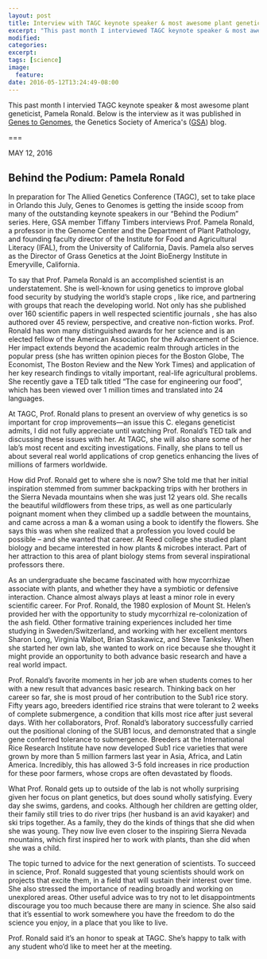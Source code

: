 ```yaml
---
layout: post
title: Interview with TAGC keynote speaker & most awesome plant geneticist, Pamela Ronald
excerpt: "This past month I interviewed TAGC keynote speaker & most awesome plant geneticist, Pamela Ronald. Below is the interview as it was published in [Genes to Genomes](http://genestogenomes.org/), the Genetics Society of America's ([GSA](http://www.genetics-gsa.org/)) blog."
modified:
categories:
excerpt:
tags: [science]
image:
  feature:
date: 2016-05-12T13:24:49-08:00
---
```


This past month I intervied TAGC keynote speaker & most awesome plant
geneticist, Pamela Ronald. Below is the interview as it was published in
[Genes to Genomes](http://genestogenomes.org/), the Genetics Society of
America's ([GSA](http://www.genetics-gsa.org/)) blog.

===

MAY 12, 2016

## Behind the Podium: Pamela Ronald

In preparation for The Allied Genetics Conference (TAGC), set to take place in Orlando this July, Genes to Genomes is getting the inside scoop from many of the outstanding keynote speakers in our “Behind the Podium” series. Here, GSA member Tiffany Timbers interviews Prof. Pamela Ronald, a professor in the Genome Center and the Department of Plant Pathology, and founding faculty director of the Institute for Food and Agricultural Literacy (IFAL), from the University of California, Davis. Pamela also serves as the Director of Grass Genetics at the Joint BioEnergy Institute in Emeryville, California.

To say that Prof. Pamela Ronald is an accomplished scientist is an understatement. She is well-known for using genetics to improve global food security by studying the world’s staple crops , like rice,  and partnering with groups that reach the developing world.  Not only has she published over 160 scientific papers in well respected scientific journals , she has also authored over 45 review, perspective, and creative non-fiction works. Prof. Ronald has won many distinguished awards for her science and is an elected fellow of the American Association for the Advancement of Science. Her impact extends beyond the academic realm through articles in the popular press  (she has written opinion pieces for the Boston Globe, The Economist, The Boston Review and the New York Times) and application of her key research findings to vitally important, real-life agricultural problems. She recently gave a TED talk titled “The case for engineering our food”, which has been viewed over 1 million times and translated into 24 languages.

At TAGC, Prof. Ronald plans to present an overview of why genetics is so important for crop improvements—an issue this C. elegans geneticist admits, I did not fully appreciate until watching Prof. Ronald’s TED talk and discussing these issues with her. At TAGC, she will also share some of her lab’s most recent and exciting investigations. Finally, she plans to tell us about several real world applications of crop genetics enhancing the lives of millions of farmers worldwide.

How did Prof. Ronald get to where she is now? She told me that her initial inspiration stemmed from summer backpacking trips with her brothers  in the Sierra Nevada mountains when she was just 12 years old. She recalls the beautiful wildflowers from these trips, as well as one particularly poignant moment when they climbed up a saddle between the mountains, and came across a man & a woman using a book to identify the flowers. She says this was when she realized that a profession you loved could be possible – and she wanted that career. At Reed college she studied plant biology and became interested in how plants & microbes interact. Part of her attraction to this area of plant biology stems from several inspirational professors there.

As an undergraduate she became fascinated with how mycorrhizae associate with plants, and whether they have a symbiotic or defensive interaction. Chance almost always plays at least a minor role in every scientific career. For Prof. Ronald, the 1980 explosion of Mount St. Helen’s provided her with the opportunity to study mycorrhizal re-colonization of the ash field. Other formative training experiences included her time studying in Sweden/Switzerland, and working with her excellent mentors Sharon Long, Virginia Walbot, Brian Staskawicz, and Steve Tanksley. When she started her own lab, she wanted to work on rice because she thought it might provide an opportunity to both advance basic research and have a real world impact.

Prof. Ronald’s favorite moments in her job are when students comes to her with a new result that advances basic research. Thinking back on her career so far, she is most proud of her contribution to the Sub1 rice story. Fifty years ago, breeders identified rice strains that were tolerant to 2 weeks of complete submergence, a condition that kills most rice after just several days. With her collaborators, Prof. Ronald’s laboratory successfully carried out the positional cloning of the SUB1 locus, and demonstrated that a single gene conferred tolerance to submergence. Breeders at the International Rice Research Institute have now developed Sub1 rice varieties that were grown by more than 5 million farmers last year in Asia, Africa, and Latin America. Incredibly, this has allowed 3-5 fold increases in rice production for these poor farmers, whose crops are often devastated by floods.

What Prof. Ronald gets up to outside of the lab is not wholly surprising given her focus on plant genetics, but does sound wholly satisfying. Every day she swims, gardens, and cooks. Although her children are getting older, their family still tries to do river trips (her husband is an avid kayaker) and ski trips together. As a family, they do the kinds of things that she did when she was young. They now live even closer to the inspiring Sierra Nevada mountains, which first inspired her to work with plants, than she did when she was a child.

The topic turned to advice for the next generation of scientists. To succeed in science, Prof. Ronald suggested that young scientists should work on projects that excite them, in a field that will sustain their interest over time. She also stressed the importance of reading broadly and working on unexplored areas. Other useful advice was to try not to let disappointments discourage you too much because there are many in science. She also said that it’s essential to work somewhere you have the freedom to do the science you enjoy, in a place that you like to live.

Prof. Ronald said it’s an honor to speak at TAGC. She’s happy to talk with any student who’d like to meet her at the meeting.
